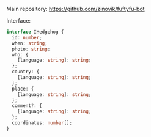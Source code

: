 Main repository: https://github.com/zinovik/fuftyfu-bot

Interface:

```typescript
interface IHedgehog {
  id: number;
  when: string;
  photo: string;
  who: {
    [language: string]: string;
  };
  country: {
    [language: string]: string;
  };
  place: {
    [language: string]: string;
  };
  comment?: {
    [language: string]: string;
  };
  coordinates: number[];
}
```

